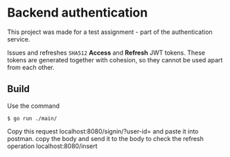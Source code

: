 # Backend authentication

This project was made for a test assignment - part of the authentication service.

Issues and refreshes `SHA512` **Access** and **Refresh** JWT tokens.
These tokens are generated together with cohesion, so they cannot be used apart from each other.

## Build
Use the command 
```code:shell
$ go run ./main/
```
Copy this request localhost:8080/signin/?user-id=<your-user-id> 
and paste it into postman.
copy the body and send it to the body to check the refresh operation
localhost:8080/insert